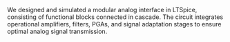 We designed and simulated a modular analog interface in LTSpice, consisting of functional blocks connected in cascade.
 The circuit integrates operational amplifiers, filters, PGAs, and signal adaptation stages to ensure optimal analog signal transmission.
 
